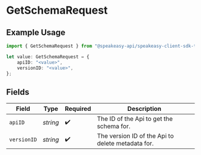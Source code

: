 # GetSchemaRequest

## Example Usage

```typescript
import { GetSchemaRequest } from "@speakeasy-api/speakeasy-client-sdk-typescript/sdk/models/operations";

let value: GetSchemaRequest = {
    apiID: "<value>",
    versionID: "<value>",
};
```

## Fields

| Field                                             | Type                                              | Required                                          | Description                                       |
| ------------------------------------------------- | ------------------------------------------------- | ------------------------------------------------- | ------------------------------------------------- |
| `apiID`                                           | *string*                                          | :heavy_check_mark:                                | The ID of the Api to get the schema for.          |
| `versionID`                                       | *string*                                          | :heavy_check_mark:                                | The version ID of the Api to delete metadata for. |